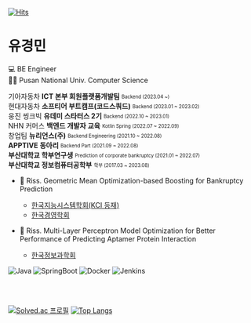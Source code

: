 
[![Hits](https://hits.seeyoufarm.com/api/count/incr/badge.svg?url=https%3A%2F%2Fgithub.com%2Fbenny1020%2Fhit-counter&count_bg=%23C399FF&title_bg=%2300D4FF&icon=&icon_color=%23C6A1FF&title=hits&edge_flat=false)](https://hits.seeyoufarm.com)
# 유경민

💻 BE Engineer   
👨‍🎓 Pusan National Univ. Computer Science  

기아자동차 **ICT 본부 회원플랫폼개발팀** <sub><sup> Backend (2023.04 ~)</sup></sub>   
현대자동차 **소프티어 부트캠프(코드스쿼드)** <sub><sup> Backend (2023.01 ~ 2023.02)</sup></sub>   
웅진 씽크빅 **유데미 스타터스 2기**  <sub><sup> Backend (2022.10 ~ 2023.01)</sup></sub>   
NHN 커머스 **백엔드 개발자 교육**  <sub><sup> Kotlin Spring  (2022.07 ~ 2022.09)</sup></sub>   
창업팀 **뉴리언스(주)**  <sub><sup> Backend Engineering (2021.10 ~ 2022.08)</sup></sub>   
**APPTIVE 동아리**  <sub><sup> Backend Part (2021.09 ~ 2022.08)</sup></sub>  
**부산대학교 학부연구생**  <sub><sup> Prediction of corporate bankruptcy (2021.01 ~ 2022.07)</sup></sub>  
**부산대학교 정보컴퓨터공학부**  <sub><sup> 학부 (2017.03 ~ 2023.08)</sup></sub>  




- 📄 Riss. Geometric Mean Optimization-based Boosting for Bankruptcy Prediction 
  - [한국지능시스템학회(KCI 등재)](https://www.riss.kr/search/detail/DetailView.do?p_mat_type=1a0202e37d52c72d&control_no=087609828391ef734884a65323211ff0&keyword=%EC%9C%A0%EA%B2%BD%EB%AF%BC)
  - [한국경영학회](https://www.riss.kr/search/detail/DetailView.do?p_mat_type=1a0202e37d52c72d&control_no=b9933e569196fda5e9810257f7042666&keyword=%EC%9C%A0%EA%B2%BD%EB%AF%BC)

- 📄 Riss. Multi-Layer Perceptron Model Optimization for Better Performance of Predicting Aptamer Protein Interaction
  - [한국정보과학회](https://www.riss.kr/search/detail/DetailView.do?p_mat_type=1a0202e37d52c72d&control_no=9bebd7e4860425e54884a65323211ff0&keyword=%EC%9C%A0%EA%B2%BD%EB%AF%BC)


![Java](https://img.shields.io/badge/-Java-007396?style=flat-square&logo=Java&logoColor=white)
![SpringBoot](https://img.shields.io/badge/-SpringBoot-6DB33F?style=flat-square&logo=Springboot&logoColor=white)
![Docker](https://img.shields.io/badge/-Docker-2496ED?style=flat-square&logo=Docker&logoColor=white)
![Jenkins](https://img.shields.io/badge/-Jenkins-D24939?style=flat-square&logo=Jenkins&logoColor=white)





<br/>
<br/>

[![Solved.ac
프로필](http://mazassumnida.wtf/api/v2/generate_badge?boj=benny1020)](https://solved.ac/benny1020)
[![Top Langs](https://github-readme-stats.vercel.app/api/top-langs/?username=benny1020&hide=Jupyter%20Notebook,HTML,C,CSS,PureBasic,JavaScript,Swift&layout=compact&theme=material-palenight&langs_count=8)](https://github.com/benny1020/github-readme-stats) 




